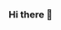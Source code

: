 ### Hi there 👋

<!--
**als471/als471** is a ✨ _special_ ✨ repository because its `README.md` (this file) appears on your GitHub profile.

Here are some ideas to get you started:

🔭 I’m currently working on my Computer Science Bachelor's degree
🌱 I’m currently learning about programming algorithms and Webpage programs
- 👯 I’m looking to collaborate on ...
- 🤔 I’m looking for help with ...
- 💬 Ask me about ...
- 📫 How to reach me: als471@pitt.edu
- 😄 Pronouns: ...
⚡ Fun fact: I enjoy playing Dungeons and Dragons in my free time and am slowly working on creating a repo holding my characters
-->
